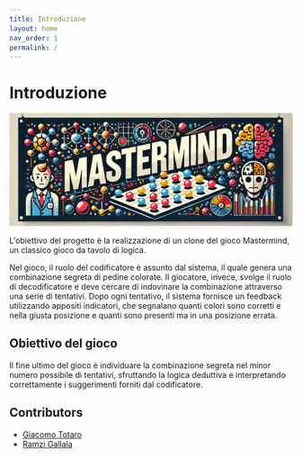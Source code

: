 ```yaml
---
title: Introduzione
layout: home
nav_order: 1
permalink: /
---
```


# Introduzione
![Logo](./docs/img/mastermind-logo.jpg)

L'obiettivo del progetto è la realizzazione di un clone del gioco Mastermind, un classico gioco da tavolo di logica.

Nel gioco, il ruolo del codificatore è assunto dal sistema, il quale genera una combinazione segreta di pedine colorate. 
Il giocatore, invece, svolge il ruolo di decodificatore e deve cercare di indovinare la combinazione attraverso una serie di 
tentativi. Dopo ogni tentativo, il sistema fornisce un feedback utilizzando appositi indicatori, che segnalano quanti colori 
sono corretti e nella giusta posizione e quanti sono presenti ma in una posizione errata.

## Obiettivo del gioco
Il fine ultimo del gioco è individuare la combinazione segreta nel minor numero possibile di tentativi, sfruttando la 
logica deduttiva e interpretando correttamente i suggerimenti forniti dal codificatore.

## Contributors

- [Giacomo Totaro](https://github.com/Totti00)
- [Ramzi Gallala](https://github.com/ramzigallala)